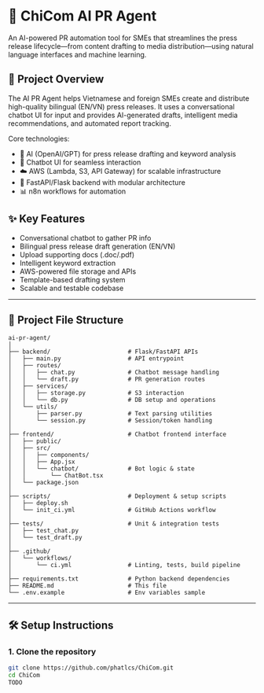 # 📰 ChiCom AI PR Agent

An AI-powered PR automation tool for SMEs that streamlines the press release lifecycle—from content drafting to media distribution—using natural language interfaces and machine learning.

## 🚀 Project Overview

The AI PR Agent helps Vietnamese and foreign SMEs create and distribute high-quality bilingual (EN/VN) press releases. It uses a conversational chatbot UI for input and provides AI-generated drafts, intelligent media recommendations, and automated report tracking.

Core technologies:
- 🧠 AI (OpenAI/GPT) for press release drafting and keyword analysis
- 💬 Chatbot UI for seamless interaction
- ☁️ AWS (Lambda, S3, API Gateway) for scalable infrastructure
- 🧰 FastAPI/Flask backend with modular architecture
- 📊 n8n workflows for automation

## ✨ Key Features

- Conversational chatbot to gather PR info
- Bilingual press release draft generation (EN/VN)
- Upload supporting docs (.doc/.pdf)
- Intelligent keyword extraction
- AWS-powered file storage and APIs
- Template-based drafting system
- Scalable and testable codebase

---

## 📁 Project File Structure

<pre><code>ai-pr-agent/
│
├── backend/                      # Flask/FastAPI APIs
│   ├── main.py                   # API entrypoint
│   ├── routes/
│   │   ├── chat.py               # Chatbot message handling
│   │   └── draft.py              # PR generation routes
│   ├── services/
│   │   ├── storage.py            # S3 interaction
│   │   └── db.py                 # DB setup and operations
│   └── utils/
│       ├── parser.py             # Text parsing utilities
│       └── session.py            # Session/token handling
│
├── frontend/                     # Chatbot frontend interface
│   ├── public/
│   ├── src/
│   │   ├── components/
│   │   ├── App.jsx
│   │   └── chatbot/              # Bot logic & state
│   │       └── ChatBot.tsx
│   └── package.json
│
├── scripts/                      # Deployment & setup scripts
│   ├── deploy.sh
│   └── init_ci.yml               # GitHub Actions workflow
│
├── tests/                        # Unit & integration tests
│   ├── test_chat.py
│   └── test_draft.py
│
├── .github/
│   └── workflows/
│       └── ci.yml                # Linting, tests, build pipeline
│
├── requirements.txt              # Python backend dependencies
├── README.md                     # This file
└── .env.example                  # Env variables sample
</code></pre>

---

## 🛠️ Setup Instructions

### 1. Clone the repository
```bash
git clone https://github.com/phatlcs/ChiCom.git
cd ChiCom
TODO
